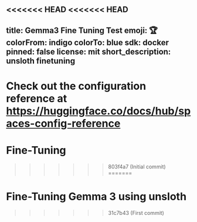 <<<<<<< HEAD
<<<<<<< HEAD
---
title: Gemma3 Fine Tuning Test
emoji: 🏆
colorFrom: indigo
colorTo: blue
sdk: docker
pinned: false
license: mit
short_description: unsloth finetuning
---

Check out the configuration reference at https://huggingface.co/docs/hub/spaces-config-reference
=======
# Fine-Tuning
>>>>>>> 803f4a7 (Initial commit)
=======
# Fine-Tuning Gemma 3 using unsloth
>>>>>>> 31c7b43 (First commit)
